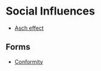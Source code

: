# Social Influences

- [Asch effect](../../solomon-asch/asch-effect.md)

## Forms

- [Conformity](conformity.md)